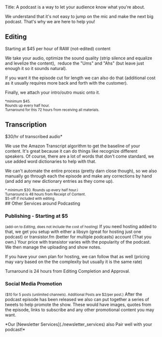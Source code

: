 Title: A podcast is a way to let your audience know what you're about.

We understand that it's not easy to jump on the mic and make the next big podcast. That's why we are here to help you!
<div class="card-deck">

<div class="card">
<h2 class="px-2 card-title bg-dark text-light">Editing</h2>
<div class="card-body">
<span class="font-italic">Starting at $45 per hour of RAW (not-edited) content</span> 

<p>
We take your audio, optimize the sound quality (strip silence and equalize and levelize the content),  reduce the "Ums" and "Ahs" (but leave just enough it so it sounds natural).
</p>

<p>
If you want it the episode cut for length we can also do that (additional cost as it usually requires more back and forth with the customer).
</p>

<p>
Finally, we attach your intro/outro music onto it.
</p>

<p>
</p>
</div>
<small class="card-footer font-italic">*minimum $45.
</br>Rounds up every half hour.
</br>Turnaround for this 72 hours from receiving all materials.</small>
</div>

<div class="card">
<h2 class="px-2 card-title bg-dark text-light">Transcription</h2>
<span class="font-italic">$30/hr of transcribed audio*</span>
<div class="card-body">
<p>
We use the Amazon Transcript algorithm to get the baseline of your content. It's great because it can do things like recognize different speakers. Of course, there are a lot of words that don't come standard, we use added word dictionaries to help with that.
</p>
<p>
We can't automate the entire process (pretty darn close though), so we also manually go through each the episode and make any corrections by hand (and add any new dictionary entries as they come up).  
</p>

</div>
<small class="card-footer"> * minimum $30. Rounds up every half hour.i
</br>Turnaround is 48 hours from Receipt of Content.
</br>$5-off if included with editing.</small>
</div>
</div>
## Other Services around Podcasting

### Publishing - Starting at $5
<small>(add-on to <em>Editing</em>, does not include the cost of hosting)</small>
If you need hosting added to that, we get you setup with either a libsyn (great for hosting just one podcast) or transistor.fm (better for multiple podcasts) account (That you own.) Your price with transistor varies with the popularity of the podcast. We then manage the uploading and show notes.

If you have your own plan for hosting, we can follow that as well (pricing may vary based on the the complexity but usually it is the same rate)

Turnaround is 24 hours from Editing Completion and Approval.

### Social Media Promotion
<small>($10 for 5 posts (unlimited channels). Additional Posts are $2/per post.)</small>
After the podcast episode has been released we also can put together a series of tweets to help promote the show. These would have images, quotes from the episode, links to subscribe and any other promotional content you may want. 

</div>
*Our [Newsletter Services](./newsletter_services) also Pair well with your podcast!* 
